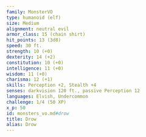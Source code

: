 ```yaml
---
family: MonsterVO
type: humanoid (elf)
size: Medium
alignment: neutral evil
armor_class: 15 (chain shirt)
hit_points: 13 (3d8)
speed: 30 ft.
strength: 10 (+0)
dexterity: 14 (+2)
constitution: 10 (+0)
intelligence: 11 (+0)
wisdom: 11 (+0)
charisma: 12 (+1)
skills: Perception +2, Stealth +4
senses: darkvision 120 ft., passive Perception 12
languages: Elvish, Undercommon
challenge: 1/4 (50 XP)
x_p: 50
id: monsters_vo.md#drow
title: Drow
alias: Drow
---
```


